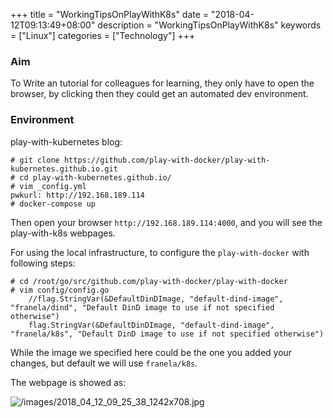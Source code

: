 +++
title = "WorkingTipsOnPlayWithK8s"
date = "2018-04-12T09:13:49+08:00"
description = "WorkingTipsOnPlayWithK8s"
keywords = ["Linux"]
categories = ["Technology"]
+++
### Aim
To Write an tutorial for colleagues for learning, they only have to open the
browser, by clicking then they could get an automated dev environment.   

### Environment
play-with-kubernetes blog:    

```
# git clone https://github.com/play-with-docker/play-with-kubernetes.github.io.git
# cd play-with-kubernetes.github.io/
# vim _config.yml
pwkurl: http://192.168.189.114
# docker-compose up
```
Then open your browser `http://192.168.189.114:4000`, and you will see the play-with-k8s webpages.   

For using the local infrastructure, to configure the `play-with-docker` with
following steps:    

```
# cd /root/go/src/github.com/play-with-docker/play-with-docker
# vim config/config.go
	//flag.StringVar(&DefaultDinDImage, "default-dind-image", "franela/dind", "Default DinD image to use if not specified otherwise")
	flag.StringVar(&DefaultDinDImage, "default-dind-image", "franela/k8s", "Default DinD image to use if not specified otherwise")
```
While the image we specified here could be the one you added your changes, but
default we will use `franela/k8s`.  

The webpage is showed as:    

![/images/2018_04_12_09_25_38_1242x708.jpg](/images/2018_04_12_09_25_38_1242x708.jpg)

     

 

